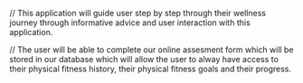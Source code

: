 // This application will guide user step by step through their wellness journey through informative advice and user interaction with this application.

// The user will be able to complete our online assesment form which will be
stored in our database which will allow the user to alway have access to their physical fitness history, their physical fitness goals and their progress.
